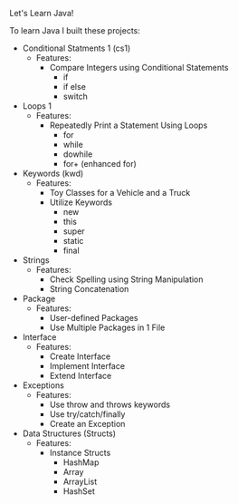 Let's Learn Java!

To learn Java I built these projects:
- Conditional Statments 1 (cs1)
  - Features:
    - Compare Integers using Conditional Statements
      - if
      - if else
      - switch
- Loops 1
  - Features:
    - Repeatedly Print a Statement Using Loops
      - for
      - while
      - dowhile
      - for+ (enhanced for) 
- Keywords (kwd)
  - Features:
    - Toy Classes for a Vehicle and a Truck
    - Utilize Keywords
      - new
      - this
      - super
      - static
      - final
- Strings
  - Features:
    - Check Spelling using String Manipulation
    - String Concatenation
- Package
  - Features:
    - User-defined Packages
    - Use Multiple Packages in 1 File
- Interface
  - Features:
    - Create Interface
    - Implement  Interface
    - Extend Interface
- Exceptions
  - Features:
    - Use throw and throws keywords
    - Use try/catch/finally
    - Create an Exception
- Data Structures (Structs)
  - Features:
    - Instance Structs
      - HashMap
      - Array
      - ArrayList
      - HashSet

